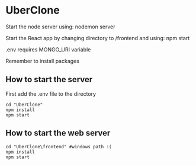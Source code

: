 # UberClone
Start the node server using: nodemon server

Start the React app by changing directory to /frontend and using: npm start

.env requires MONGO_URI variable

Remember to install packages

## How to start the server
First add the .env file to the directory

```shell
cd "UberClone"
npm install
npm start
```

## How to start the web server
```shell
cd "UberClone\frontend" #windows path :(
npm install
npm start
```
